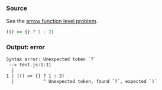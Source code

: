 ### Source
See the [arrow function level problem](../../../../parser/docs/arrow-function-level-problem.md).

```js
(() => {} ? 1 : 2)
```

### Output: error
```txt
Syntax error: Unexpected token `?`
 --> test.js:1:11
  |
1 | (() => {} ? 1 : 2)
  |           ^ Unexpected token, found `?`, expected `)`
```
